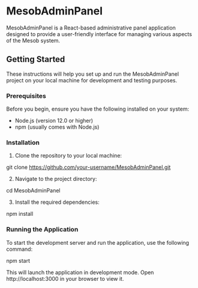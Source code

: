 # MesobAdminPanel

MesobAdminPanel is a React-based administrative panel application designed to provide a user-friendly interface for managing various aspects of the Mesob system.

## Getting Started

These instructions will help you set up and run the MesobAdminPanel project on your local machine for development and testing purposes.

### Prerequisites

Before you begin, ensure you have the following installed on your system:

- Node.js (version 12.0 or higher)
- npm (usually comes with Node.js)

### Installation

1. Clone the repository to your local machine:

git clone https://github.com/your-username/MesobAdminPanel.git

2. Navigate to the project directory:

cd MesobAdminPanel

3. Install the required dependencies:

npm install

### Running the Application

To start the development server and run the application, use the following command:

npm start

This will launch the application in development mode. Open http://localhost:3000 in your browser to view it.

